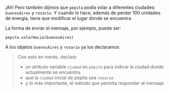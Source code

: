 ¡Ah! Pero también dijimos que `pepita` podía volar a diferentes ciudades: `buenosAires` y `rosario`. Y cuando lo hace, además de perder 100 unidades de energía, tiene que modificar el lugar donde se encuentra. 

La forma de enviar el mensaje, por ejemplo, puede ser:

`pepita.volarHacia(buenosAires)`

A los objetos `buenosAires` y `rosario` ya los declaramos

> Con esto en mente, declará: 
> * un atributo variable `ciudad` en `pepita` para indicar la ciudad donde actualmente se encuentra.
> * que la `ciudad` inicial de pepita sea `rosario`
> * y lo más importante, el método que permita responder al mensaje. 